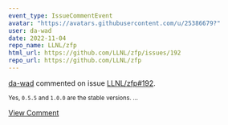 ```yaml
---
event_type: IssueCommentEvent
avatar: "https://avatars.githubusercontent.com/u/25386679?"
user: da-wad
date: 2022-11-04
repo_name: LLNL/zfp
html_url: https://github.com/LLNL/zfp/issues/192
repo_url: https://github.com/LLNL/zfp
---
```


<a href='https://github.com/da-wad' target='_blank'>da-wad</a> commented on issue <a href='https://github.com/LLNL/zfp/issues/192' target='_blank'>LLNL/zfp#192</a>.

<small>Yes, `0.5.5` and `1.0.0` are the stable versions....</small>

<a href='https://github.com/LLNL/zfp/issues/192' target='_blank'>View Comment</a>